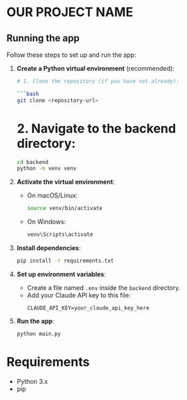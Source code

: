 # OUR PROJECT NAME

## Running the app

Follow these steps to set up and run the app:

1. **Create a Python virtual environment** (recommended):

   ```bash
   # 1. Clone the repository (if you have not already):

   ```bash
   git clone <repository-url>
   ```

   # 2. Navigate to the backend directory:

   ```bash
   cd backend
   python -m venv venv
   ```

2. **Activate the virtual environment**:

   - On macOS/Linux:
     ```bash
     source venv/bin/activate
     ```
   - On Windows:
     ```bash
     venv\Scripts\activate
     ```

3. **Install dependencies**:

   ```bash
   pip install -r requirements.txt
   ```

4. **Set up environment variables**:

   - Create a file named `.env` inside the `backend` directory.
   - Add your Claude API key to this file:
     ```
     CLAUDE_API_KEY=your_claude_api_key_here
     ```

5. **Run the app**:

   ```bash
   python main.py
   ```

# Requirements
- Python 3.x
- pip